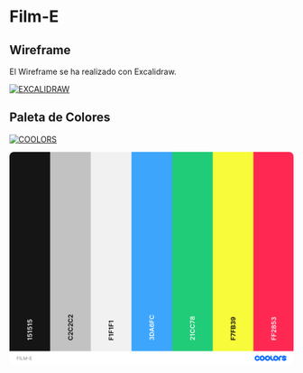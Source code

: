 # Film-E

## Wireframe

El Wireframe se ha realizado con Excalidraw.

[![EXCALIDRAW](https://img.shields.io/badge/excalidraw-%235b57d1.svg?style=for-the-badge)](https://excalidraw.com/)

## Paleta de Colores

[![COOLORS](https://img.shields.io/badge/coolors-%23000000.svg?style=for-the-badge)](https://coolors.co/151515-c2c2c2-f1f1f1-3da6fc-21cc78-f7fb39-ff2853)

<img src="Colores_FILM-E.png" alt="Colores Film-E" width="auto" height="auto" style="border-radius:8px">
